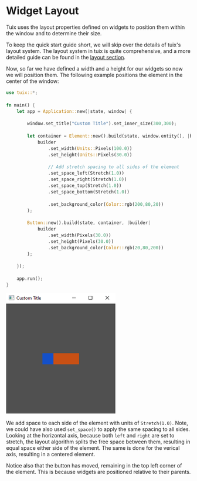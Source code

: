 # Widget Layout

Tuix uses the layout properties defined on widgets to position them within the window and to determine their size.

To keep the quick start guide short, we will skip over the details of tuix's layout system. The layout system in tuix is quite comprehensive, and a more detailed guide can be found in the [layout section]().

Now, so far we have defined a width and a height for our widgets so now we will position them. The following example positions the element in the center of the window:

```rs
use tuix::*;

fn main() {
    let app = Application::new(|state, window| {
        
        window.set_title("Custom Title").set_inner_size(300,300);

        let container = Element::new().build(state, window.entity(), |builder| 
            builder
                .set_width(Units::Pixels(100.0))
                .set_height(Units::Pixels(30.0))

                // Add stretch spacing to all sides of the element
                .set_space_left(Stretch(1.0))
                .set_space_right(Stretch(1.0))
                .set_space_top(Stretch(1.0))
                .set_space_bottom(Stretch(1.0))

                .set_background_color(Color::rgb(200,80,20))
        );

        Button::new().build(state, container, |builder| 
            builder
                .set_width(Pixels(30.0))
                .set_height(Pixels(30.0))
                .set_background_color(Color::rgb(20,80,200))
        );

    });

    app.run();
}
```

![widget_layout_01](images/widget_layout_01.png)


We add space to each side of the element with units of `Stretch(1.0)`. Note, we could have also used `set_space()` to apply the same spacing to all sides. Looking at the horizontal axis, because both `left` and `right` are set to stretch, the layout algorithm splits the free space between them, resulting in equal space either side of the element. The same is done for the verical axis, resulting in a centered element.

Notice also that the button has moved, remaining in the top left corner of the element. This is because widgets are positioned relative to their parents.
